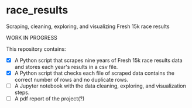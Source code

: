 # race_results
Scraping, cleaning, exploring, and visualizing Fresh 15k race results

WORK IN PROGRESS

This repository contains:
- [X] A Python script that scrapes nine years of Fresh 15k race results data and stores each year's results in a csv file.
- [X] A Python script that checks each file of scraped data contains the correct number of rows and no duplicate rows.
- [ ] A Jupyter notebook with the data cleaning, exploring, and visualization steps.
- [ ] A pdf report of the project(?)
